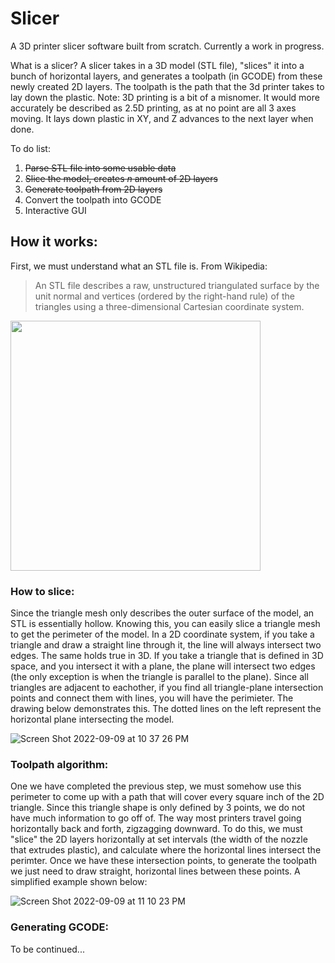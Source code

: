 # Slicer
A 3D printer slicer software built from scratch. Currently a work in progress. 

What is a slicer? A slicer takes in a 3D model (STL file), "slices" it into a bunch of horizontal layers, and generates a toolpath (in GCODE) from these newly created 2D layers. The toolpath is the path that the 3d printer takes to lay down the plastic. Note: 3D printing is a bit of a misnomer. It would more accurately be described as 2.5D printing, as at no point are all 3 axes moving. It lays down plastic in XY, and Z advances to the next layer when done. 

To do list:
1) ~~Parse STL file into some usable data~~
2) ~~Slice the model, creates *n* amount of 2D layers~~
3) ~~Generate toolpath from 2D layers~~
4) Convert the toolpath into GCODE
5) Interactive GUI

## How it works:
First, we must understand what an STL file is. From Wikipedia: 
> An STL file describes a raw, unstructured triangulated surface by the unit normal and vertices (ordered by the right-hand rule) of the triangles using a three-dimensional Cartesian coordinate system.

<img src="https://cdn2.sculpteo.com/blog/wp-content/uploads/2019/06/uT6do-min.jpg" width="400">

### How to slice:
Since the triangle mesh only describes the outer surface of the model, an STL is essentially hollow. Knowing this, you can easily slice a triangle mesh to get the perimeter of the model. In a 2D coordinate system, if you take a triangle and draw a straight line through it, the line will always intersect two edges. The same holds true in 3D. If you take a triangle that is defined in 3D space, and you intersect it with a plane, the plane will intersect two edges (the only exception is when the triangle is parallel to the plane). Since all triangles are adjacent to eachother, if you find all triangle-plane intersection points and connect them with lines, you will have the perimieter. The drawing below demonstrates this. The dotted lines on the left represent the horizontal plane intersecting the model. 


![Screen Shot 2022-09-09 at 10 37 26 PM](https://user-images.githubusercontent.com/43012097/189470809-6c93e771-a211-4c05-a1e0-c58d714b467c.png)

### Toolpath algorithm:
One we have completed the previous step, we must somehow use this perimeter to come up with a path that will cover every square inch of the 2D triangle. Since this triangle shape is only defined by 3 points, we do not have much information to go off of. The way most printers travel going horizontally back and forth, zigzagging downward. To do this, we must "slice" the 2D layers horizontally at set intervals (the width of the nozzle that extrudes plastic), and calculate where the horizontal lines intersect the perimter. Once we have these intersection points, to generate the toolpath we just need to draw straight, horizontal lines between these points. A simplified example shown below: 

![Screen Shot 2022-09-09 at 11 10 23 PM](https://user-images.githubusercontent.com/43012097/189471630-20f028e5-2eec-4bef-8228-d0435e832c08.png)

### Generating GCODE:
To be continued...


